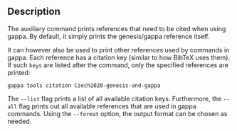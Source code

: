## Description

The auxiliary command prints references that need to be cited when using gappa. By default, it simply prints the genesis/gappa reference itself.

It can however also be used to print other references used by commands in gappa. Each reference has a citation key (similar to how BibTeX uses them). If such `keys` are listed after the command, only the specified references are printed:

    gappa tools citation Czech2020-genesis-and-gappa

The `--list` flag prints a list of all available citation keys.
Furthermore, the `--all` flag prints out all available references that are used in gappa commands.
Using the `--format` option, the output format can be chosen as needed.
